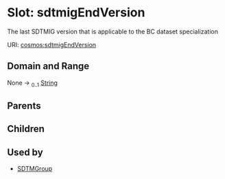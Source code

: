 
# Slot: sdtmigEndVersion


The last SDTMIG version that is applicable to the BC dataset specialization

URI: [cosmos:sdtmigEndVersion](https://www.cdisc.org/cosmos/1-0sdtmigEndVersion)


## Domain and Range

None &#8594;  <sub>0..1</sub> [String](types/String.md)

## Parents


## Children


## Used by

 * [SDTMGroup](SDTMGroup.md)
